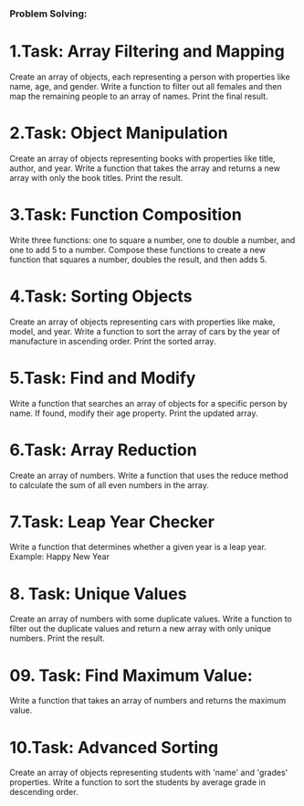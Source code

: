 ### Problem Solving:

# 1.Task: Array Filtering and Mapping
Create an array of objects, each representing a person with properties like name, age, and gender. Write a function to filter out all females and then map the remaining people to an array of names. Print the final result.

# 2.Task: Object Manipulation
Create an array of objects representing books with properties like title, author, and year. Write a function that takes the array and returns a new array with only the book titles. Print the result.

# 3.Task: Function Composition
Write three functions: one to square a number, one to double a number, and one to add 5 to a number. Compose these functions to create a new function that squares a number, doubles the result, and then adds 5.

# 4.Task: Sorting Objects
Create an array of objects representing cars with properties like make, model, and year. Write a function to sort the array of cars by the year of manufacture in ascending order. Print the sorted array.

# 5.Task: Find and Modify
Write a function that searches an array of objects for a specific person by name. If found, modify their age property. Print the updated array.

# 6.Task: Array Reduction
Create an array of numbers. Write a function that uses the reduce method to calculate the sum of all even numbers in the array.

# 7.Task: Leap Year Checker
Write a function that determines whether a given year is a leap year.
Example: Happy New Year

# 8. Task: Unique Values
Create an array of numbers with some duplicate values. Write a function to filter out the duplicate values and return a new array with only unique numbers. Print the result.

# 09. Task: Find Maximum Value:
Write a function that takes an array of numbers and returns the maximum value.

# 10.Task: Advanced Sorting
Create an array of objects representing students with 'name' and 'grades' properties. Write a function to sort the students by average grade in descending order.
